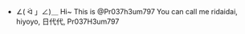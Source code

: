 - ∠( ᐛ 」∠)＿ Hi~ This is @Pr037h3um797
You can call me ridaidai, hiyoyo, 日代代, Pr037H3um797


<!---
Pr037h3um797/Pr037h3um797 is a ✨ special ✨ repository because its `README.md` (this file) appears on your GitHub profile.
You can click the Preview link to take a look at your changes.
--->

